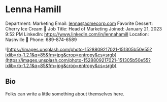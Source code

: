 # Lenna Hamill

Department: Marketing
Email: lenna@acmecorp.com
Favorite Dessert: Cherry Ice Cream 🍦
Job Title: Head of Marketing
Joined: January 21, 2023 9:52 PM
LinkedIn: https://www.linkedin.com/in/lennahamill
Location: Nashville 🎸
Phone: 689-874-6589

![https://images.unsplash.com/photo-1528809217021-151305b50e55?ixlib=rb-1.2.1&q=85&fm=jpg&crop=entropy&cs=srgb](https://images.unsplash.com/photo-1528809217021-151305b50e55?ixlib=rb-1.2.1&q=85&fm=jpg&crop=entropy&cs=srgb)

## Bio

Folks can write a little something about themselves here.